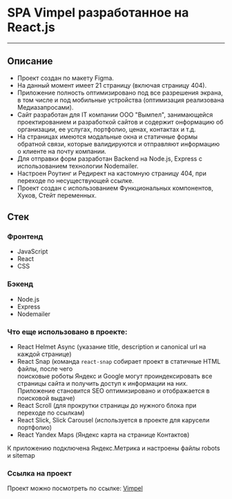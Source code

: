 # SPA Vimpel разработанное на React.js
---
## Описание

* Проект создан по макету Figma. 
* На данный момент имеет 21 страницу (включая страницу 404).
* Приложение полность оптимизировано под все разрешения экрана, в том числе и под мобильные 
устройства (оптимизация реализована Медиазапросами).
* Сайт разработан для IT компании  ООО "Вымпел", занимающейся проектированием и разработкой 
сайтов и содержит онформацию об организации, ее услугах, портфолио, ценах, контактах и т.д.
* На страницах имеются модальные окна и статичные формы обратной связи, которые валидируются и отправляют 
информацию о клиенте на почту компании. 
* Для отправки форм разработан Backend на Node.js, Express с использованием технологии Nodemailer.
* Настроен Роутинг и Редирект на кастомную страницу 404, при переходе по несуществующей ссылке.
* Проект создан с использованием Функциональных компонентов, Хуков, Стейт переменных.

## Стек
### Фронтенд
* JavaScript
* React
* CSS
### Бэкенд
* Node.js
* Express
* Nodemailer
### Что еще использовано в проекте:

* React Helmet Async (указание title, description и canonical url на каждой странице)
* React Snap (команда `react-snap` собирает проект в статичные HTML файлы, после чего  
поисковые роботы Яндекс и Google могут проиндексировать все страницы сайта и получить доступ к информации на них. 
Приложение становится SEO оптимизировано и отображается в поисковой выдаче)
* React Scroll (для прокрутки страницы до нужного блока при переходе по ссылкам)
* React Slick, Slick Carousel (используется в проекте для карусели портфолио)
* React Yandex Maps (Яндекс карта на странице Контактов)

К приложению подключена Яндекс.Метрика и настроены файлы robots и sitemap

### Ссылка на проект

Проект можно посмотреть по ссылке: [Vimpel](https://178spb.com/)
